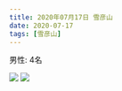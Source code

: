 ```yaml
---
title: 2020年07月17日 雪彦山 
date: 2020-07-17
tags: [雪彦山]
---
```


男性: 4名

![](/2020/07/17/20200717/1.jpg)
![](/2020/07/17/20200717/2.jpg)
